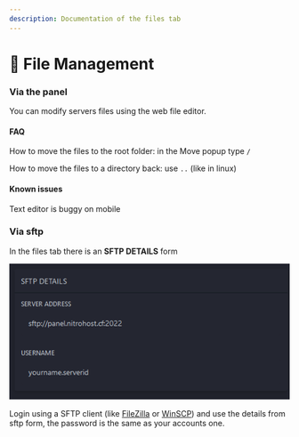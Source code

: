 ```yaml
---
description: Documentation of the files tab
---
```


# 📂 File Management

### Via the panel

You can modify servers files using the web file editor.

#### FAQ

How to move the files to the root folder: in the Move popup type `/`

How to move the files to a directory back: use `..` (like in linux)

#### Known issues

Text editor is buggy on mobile



### Via sftp

In the files tab there is an **SFTP DETAILS** form

![Example SFTP DETAILS form](<../../.gitbook/assets/image (1).png>)

Login using a SFTP client (like [FileZilla](https://filezilla-project.org/) or [WinSCP](https://winscp.net/eng/download.php)) and use the details from sftp form, the password is the same as your accounts one.
